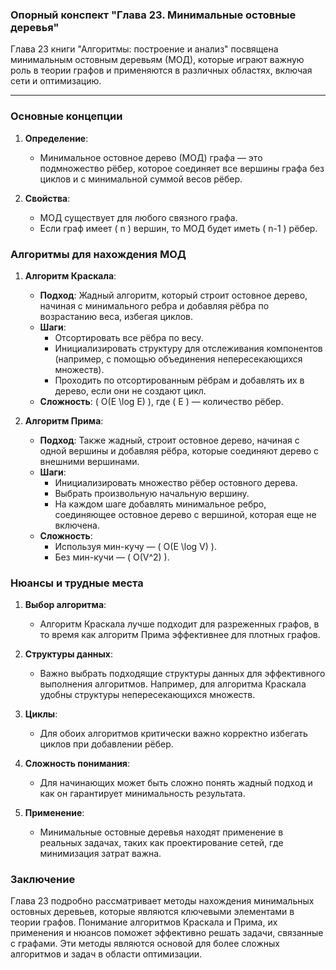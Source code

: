 ### Опорный конспект "Глава 23. Минимальные остовные деревья"

Глава 23 книги "Алгоритмы: построение и анализ" посвящена минимальным остовным деревьям (МОД), которые играют важную роль в теории графов и применяются в различных областях, включая сети и оптимизацию.

---

### Основные концепции

1. **Определение**:
   - Минимальное остовное дерево (МОД) графа — это подмножество рёбер, которое соединяет все вершины графа без циклов и с минимальной суммой весов рёбер.

2. **Свойства**:
   - МОД существует для любого связного графа.
   - Если граф имеет \( n \) вершин, то МОД будет иметь \( n-1 \) рёбер.

### Алгоритмы для нахождения МОД

1. **Алгоритм Краскала**:
   - **Подход**: Жадный алгоритм, который строит остовное дерево, начиная с минимального ребра и добавляя рёбра по возрастанию веса, избегая циклов.
   - **Шаги**:
     - Отсортировать все рёбра по весу.
     - Инициализировать структуру для отслеживания компонентов (например, с помощью объединения непересекающихся множеств).
     - Проходить по отсортированным рёбрам и добавлять их в дерево, если они не создают цикл.
   - **Сложность**: \( O(E \log E) \), где \( E \) — количество рёбер.

2. **Алгоритм Прима**:
   - **Подход**: Также жадный, строит остовное дерево, начиная с одной вершины и добавляя рёбра, которые соединяют дерево с внешними вершинами.
   - **Шаги**:
     - Инициализировать множество рёбер остовного дерева.
     - Выбрать произвольную начальную вершину.
     - На каждом шаге добавлять минимальное ребро, соединяющее остовное дерево с вершиной, которая еще не включена.
   - **Сложность**: 
     - Используя мин-кучу — \( O(E \log V) \).
     - Без мин-кучи — \( O(V^2) \).

### Нюансы и трудные места

1. **Выбор алгоритма**:
   - Алгоритм Краскала лучше подходит для разреженных графов, в то время как алгоритм Прима эффективнее для плотных графов.

2. **Структуры данных**:
   - Важно выбрать подходящие структуры данных для эффективного выполнения алгоритмов. Например, для алгоритма Краскала удобны структуры непересекающихся множеств.

3. **Циклы**:
   - Для обоих алгоритмов критически важно корректно избегать циклов при добавлении рёбер.

4. **Сложность понимания**:
   - Для начинающих может быть сложно понять жадный подход и как он гарантирует минимальность результата.

5. **Применение**:
   - Минимальные остовные деревья находят применение в реальных задачах, таких как проектирование сетей, где минимизация затрат важна.

### Заключение

Глава 23 подробно рассматривает методы нахождения минимальных остовных деревьев, которые являются ключевыми элементами в теории графов. Понимание алгоритмов Краскала и Прима, их применения и нюансов поможет эффективно решать задачи, связанные с графами. Эти методы являются основой для более сложных алгоритмов и задач в области оптимизации.
